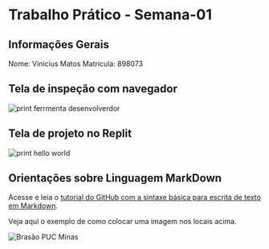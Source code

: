 # Trabalho Prático - Semana-01

## Informações Gerais

Nome: Vinicius Matos 
Matricula: 898073

## Tela de inspeção com navegador

![print ferrmenta desenvolverdor](C:\Users\nenam\Documents\GitHub\trabalho-pratico-semana-1-vnmatos\images\ferramenta.png)

## Tela de projeto no Replit


![print hello world](C:\Users\nenam\Documents\GitHub\trabalho-pratico-semana-1-vnmatos\images\site.png)



## Orientações sobre Linguagem MarkDown

Acesse e leia o [tutorial do GitHub com a sintaxe básica para escrita de texto em Markdown](https://docs.github.com/pt/get-started/writing-on-github/getting-started-with-writing-and-formatting-on-github/basic-writing-and-formatting-syntax).

Veja aqui o exemplo de como colocar uma imagem nos locais acima. 

![Brasão PUC Minas](images/brasao_puc.png)

